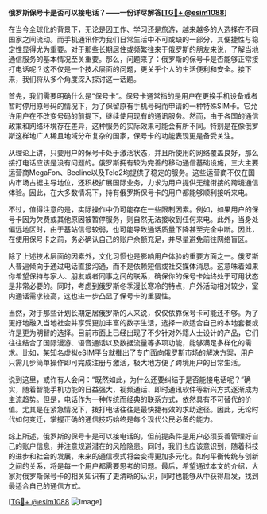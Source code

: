 **俄罗斯保号卡是否可以接电话？——一份详尽解答[[TG💪+ @esim1088](https://t.me/s/esim1088)]**

在当今全球化的背景下，无论是因工作、学习还是旅游，越来越多的人选择在不同国家之间流动。而手机通讯作为我们日常生活中不可或缺的一部分，其便捷性与稳定性显得尤为重要。对于那些长期居住或频繁往来于俄罗斯的朋友来说，了解当地通信服务的基本情况至关重要。那么，问题来了：俄罗斯的保号卡是否能够正常接打电话呢？这不仅是一个技术层面的问题，更关乎个人的生活便利和安全。接下来，我们将从多个角度深入探讨这一话题。

首先，我们需要明确什么是“保号卡”。保号卡通常指的是用户在更换手机设备或者暂时停用原号码的情况下，为了保留原有手机号码而申请的一种特殊SIM卡。它允许用户在不改变号码的前提下，继续使用现有的通讯服务。然而，由于各国的通信政策和网络环境存在差异，这种服务的实际效果可能会有所不同。特别是在像俄罗斯这样地广人稀且地域分布复杂的国家，保号卡的功能表现更是备受关注。

从理论上讲，只要用户的保号卡处于激活状态，并且所使用的网络覆盖良好，那么接打电话应该是没有问题的。俄罗斯拥有较为完善的移动通信基础设施，三大主要运营商MegaFon、Beeline以及Tele2均提供了稳定的服务。这些运营商不仅在国内市场占据主导地位，还积极扩展国际业务，力求为用户提供无缝衔接的跨境通信体验。因此，在大多数情况下，持有俄罗斯保号卡的用户都能够顺利接听来电。

不过，值得注意的是，实际操作中仍可能存在一些限制因素。例如，如果用户的保号卡因为欠费或其他原因被暂停服务，则自然无法接收到任何来电。此外，当身处偏远地区时，由于基站信号较弱，也可能导致通话质量下降甚至完全中断。因此，在使用保号卡之前，务必确认自己的账户余额充足，并尽量避免前往网络盲区。

除了上述技术层面的因素外，文化习惯也是影响用户体验的重要方面之一。俄罗斯人普遍倾向于通过电话直接沟通，而不是依赖短信或社交媒体消息。这意味着如果你希望保持与家人、朋友或者同事之间的联系，确保你的保号卡始终处于可用状态是非常必要的。同时，考虑到俄罗斯冬季漫长寒冷的特点，户外活动相对较少，室内通话需求较高，这也进一步凸显了保号卡的重要性。

当然，对于那些计划长期定居俄罗斯的人来说，仅仅依靠保号卡可能还不够。为了更好地融入当地社会并享受更加丰富的数字生活，选择一款适合自己的本地套餐或许是更为明智的选择。目前市面上已经出现了不少针对外籍人士设计的产品，它们往往结合了国际漫游、语音通话以及数据流量等多项功能，能够满足多样化的需求。比如，某知名虚拟eSIM平台就推出了专门面向俄罗斯市场的解决方案，用户只需几步简单操作即可完成注册与激活，极大地方便了跨境用户的日常生活。

说到这里，或许有人会问：“既然如此，为什么还要纠结于是否能接电话呢？”确实，随着智能手机功能的日益强大，视频通话、即时通讯软件等新兴方式逐渐成为主流趋势。但是，电话作为一种传统而经典的联系方式，依然具有不可替代的价值。尤其是在紧急情况下，拨打电话往往是最快捷有效的求助途径。因此，无论时代如何变迁，掌握正确的通信技巧始终是每个现代公民必备的能力。

综上所述，俄罗斯的保号卡是可以接电话的，但前提条件是用户必须妥善管理好自己的账户信息，并注意规避潜在的风险隐患。同时，我们也应该意识到，随着科技的进步和社会的发展，未来的通信模式将会变得更加多元化。如何平衡传统与创新之间的关系，将是每一个用户都需要思考的问题。最后，希望通过本文的介绍，大家对俄罗斯保号卡的相关知识有了更清晰的认识，同时也能够从中获得启发，找到最适合自己的通信方式。

[[TG💪+ @esim1088](https://t.me/s/esim1088) ![Image](https://i.postimg.cc/4NQfJmqS/Snipaste-2025-05-13-00-14-12.png)]